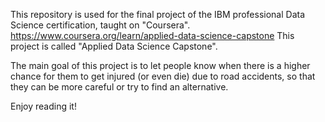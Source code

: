 This repository is used for the final project of the IBM professional Data Science certification, taught on "Coursera". 
                https://www.coursera.org/learn/applied-data-science-capstone
This project is called "Applied Data Science Capstone".

The main goal of this project is to let people know when there is a higher chance for them to get injured (or even die) due to road accidents, so that they can be more careful or try to find an alternative.

Enjoy reading it!
